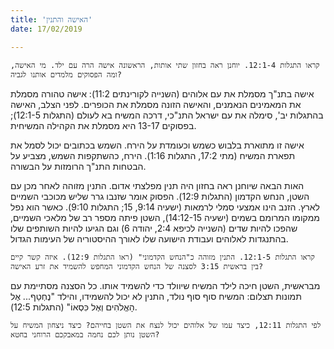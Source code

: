 ```yaml
---
title: 'האישה והתנין'
date: 17/02/2019

---
```


`קראו התגלות 12:1-4. יוחנן ראה בחזון שתי אותות, הראשונה אישה הרה עם ילד. מי האישה, ומה הפסוקים מלמדים אותנו לגביה?`

אישה בתנ"ך מסמלת את עם אלוהים (השנייה לקורינתים 11:2): אישה טהורה מסמלת את המאמינים הנאמנים, והאישה הזונה מסמלת את הכופרים. לפני הצלב, האישה בהתגלות יב', סימלה את עם ישראל התנ"כי, דרכה המשיח בא לעולם (התגלות 12:1-5); בפסוקים 13-17 היא מסמלת את הקהילה המשיחית.

אישה זו מתוארת בלבוש כשמש וכעומדת על הירח. השמש בכתובים יכול לסמל את תפארת המשיח (מתי 17:2, התגלות 1:16). הירח, כהשתקפות השמש, מצביע על הבטחות התנ"ך הרומזות על הבשורה.

האות הבאה שיוחנן ראה בחזון היה תנין מפלצתי אדום. התנין מזוהה לאחר מכן עם השטן, הנחש הקדמון (התגלות 12:9). הפסוק אומר שזנבו גרר שליש מכוכבי השמיים לארץ. הזנב הינו אמצעי סמלי לרמאות (ישעיה 9:14, 15; התגלות 9:10). כאשר הוא נפל ממקומו המרומם בשמים (ישעיה 14:12-15), השטן פיתה מספר רב של מלאכי השמיים, שהפכו להיות שדים (השנייה לכיפא 2:4, יהודה 6) וגם הגיעו להיות השותפים שלו בהתנגדות לאלוהים ועבודת הישועה שלו לאורך ההיסטוריה של העימות הגדול. 

`קראו התגלות 12:1-5. התנין מזוהה כ"הנחש הקדמוני" (ראו התגלות 12:9). איזה קשר קיים בין בראשית 3:15 לסצנה של הנחש הקדמוני המחפש להשמיד את זרע האישה?`

מבראשית, השטן חיכה לילד המשיח שיוולד כדי להשמיד אותו. כל הסצנה מסתיימת עם תמונות תצלום: המשיח סוף סוף נולד, התנין לא יכול להשמידו, והילד "נֶחְטַף... אֶל הָאֱלֹהִים וְאֶל כִּסְאוֹ" (התגלות 12:5).  

`לפי התגלות 12:11, כיצד עמו של אלוהים יכול לנצח את השטן בחייהם? כיצד ניצחון המשיח על השטן נותן לכם נחמה במאבקכם הרוחני בחטא?`